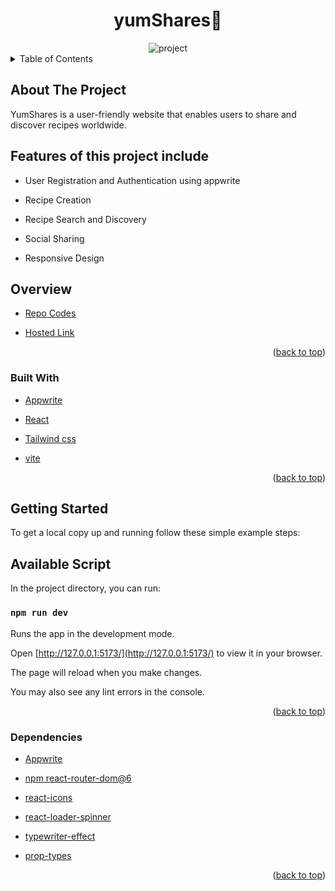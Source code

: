 <div id="top"></div>
<div align="center">
  <h1>yumShares💖</h1>

  <img src="" alt="project"/>
  
</div>
<!-- TABLE OF CONTENTS -->
<details>
  <summary>Table of Contents</summary>
  <ol>
    <li>
      <a href="#about-the-project">About The Project</a>
        <ul>
            <li><a href="#overview">Overview</a></li>
            <li><a href="#built-with">Built With</a></li>
            <li><a href="#getting-started">Getting Started</a></li>
            <li><a href="#available-script">Available Script</a></li>
            <li><a href="#dependencies">Dependencies</a></li>
        </ul>
    </li>      
  </ol>
</details>


## About The Project

YumShares is a user-friendly website that enables users to share and discover recipes worldwide. 

## Features of this project include
* User Registration and Authentication using appwrite

* Recipe Creation

* Recipe Search and Discovery

* Social Sharing

* Responsive Design

## Overview

* [Repo Codes]()

* [Hosted Link]()


<p align="right">(<a href="#top">back to top</a>)</p>

### Built With


* [Appwrite](https://appwrite.io/)

* [React](https://reactjs.org/)

* [Tailwind css](https://tailwindcss.com/)

* [vite](https://vitejs.dev/guide/#scaffolding-your-first-vite-project)



<p align="right">(<a href="#top">back to top</a>)</p>

## Getting Started


To get a local copy up and running follow these simple example steps:
## Available Script

In the project directory, you can run:

 ### `npm run dev`

Runs the app in the development mode.

Open [http://127.0.0.1:5173/](http://127.0.0.1:5173/) to view it in your browser.

The page will reload when you make changes.

You may also see any lint errors in the console.

<p align="right">(<a href="#top">back to top</a>)</p>

### Dependencies

* [Appwrite](https://appwrite.io/)

* [npm react-router-dom@6](https://reactrouter.com/docs/en/v6/getting-started/installation)

* [react-icons](https://react-icons.github.io/react-icons/search)

* [react-loader-spinner](https://www.npmjs.com/package/react-loader-spinner)

* [typewriter-effect](https://www.npmjs.com/package/typewriter-effect)

* [prop-types](https://www.npmjs.com/package/prop-types)



<p align="right">(<a href="#top">back to top</a>)</p>

